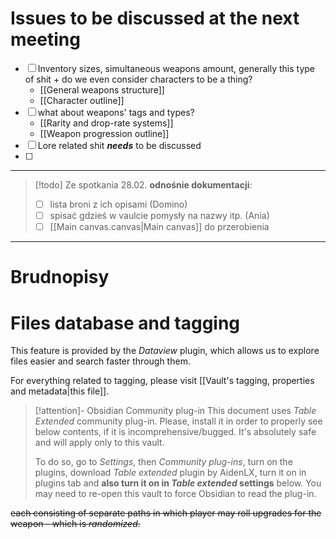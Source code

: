 # Issues to be discussed at the next meeting

- [ ] Inventory sizes, simultaneous weapons amount, generally this type of shit + do we even consider characters to be a thing?
	- [[General weapons structure]]
	- [[Character outline]]
- [ ] what about weapons' tags and types?
	- [[Rarity and drop-rate systems]]
	- [[Weapon progression outline]]
- [ ] Lore related shit ***needs*** to be discussed
- [ ] 

___

>[!todo] Ze spotkania 28.02. **odnośnie dokumentacji**:
>- [ ] lista broni z ich opisami (Domino)
>- [ ] spisać gdzieś w vaulcie pomysły na nazwy itp. (Ania)
>- [ ] [[Main canvas.canvas|Main canvas]] do przerobienia


___

# Brudnopisy

# Files database and tagging

This feature is provided by the *Dataview* plugin, which allows us to explore files easier and search faster through them.

For everything related to tagging, please visit [[Vault's tagging, properties and metadata|this file]].

>[!attention]- Obsidian Community plug-in
>This document uses *Table Extended* community plug-in. Please, install it in order to properly see below contents, if it is incomprehensive/bugged. It's absolutely safe and will apply only to this vault. 
>
>To do so, go to *Settings*, then *Community plug-ins*, turn on the plugins, download *Table extended* plugin by AidenLX, turn it on in plugins tab and **also turn it on in *Table extended* settings** below. You may need to re-open this vault to force Obsidian to read the plug-in.

~~each consisting of separate paths in which player may roll upgrades for the weapon - which is *randomized*.~~